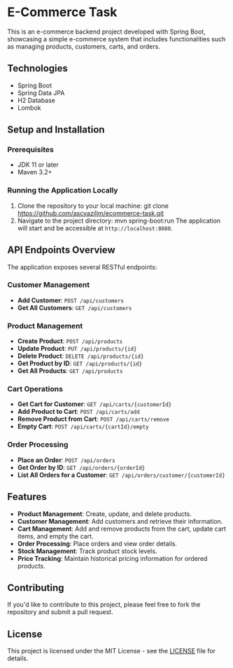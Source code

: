 # E-Commerce Task

This is an e-commerce backend project developed with Spring Boot, showcasing a simple e-commerce system that includes functionalities such as managing products, customers, carts, and orders.

## Technologies

- Spring Boot
- Spring Data JPA
- H2 Database
- Lombok

## Setup and Installation

### Prerequisites

- JDK 11 or later
- Maven 3.2+

### Running the Application Locally

1. Clone the repository to your local machine:
git clone https://github.com/ascyazilim/ecommerce-task.git
2. Navigate to the project directory:
mvn spring-boot:run
The application will start and be accessible at `http://localhost:8080`.

## API Endpoints Overview

The application exposes several RESTful endpoints:

### Customer Management

- **Add Customer**: `POST /api/customers`
- **Get All Customers**: `GET /api/customers`

### Product Management

- **Create Product**: `POST /api/products`
- **Update Product**: `PUT /api/products/{id}`
- **Delete Product**: `DELETE /api/products/{id}`
- **Get Product by ID**: `GET /api/products/{id}`
- **Get All Products**: `GET /api/products`

### Cart Operations

- **Get Cart for Customer**: `GET /api/carts/{customerId}`
- **Add Product to Cart**: `POST /api/carts/add`
- **Remove Product from Cart**: `POST /api/carts/remove`
- **Empty Cart**: `POST /api/carts/{cartId}/empty`

### Order Processing

- **Place an Order**: `POST /api/orders`
- **Get Order by ID**: `GET /api/orders/{orderId}`
- **List All Orders for a Customer**: `GET /api/orders/customer/{customerId}`

## Features

- **Product Management**: Create, update, and delete products.
- **Customer Management**: Add customers and retrieve their information.
- **Cart Management**: Add and remove products from the cart, update cart items, and empty the cart.
- **Order Processing**: Place orders and view order details.
- **Stock Management**: Track product stock levels.
- **Price Tracking**: Maintain historical pricing information for ordered products.

## Contributing

If you'd like to contribute to this project, please feel free to fork the repository and submit a pull request.

## License

This project is licensed under the MIT License - see the [LICENSE](LICENSE) file for details.
